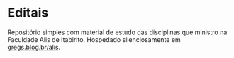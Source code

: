 # Editais 

Repositório simples com material de estudo das disciplinas que ministro na Faculdade Alis de Itabirito. Hospedado silenciosamente em [gregs.blog.br/alis](http://gregs.blog.br/alis). 